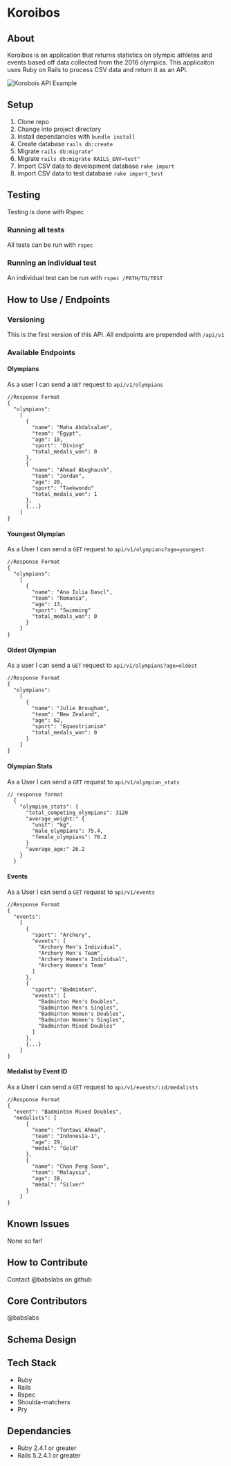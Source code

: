 # Koroibos

## About
Koroibos is an application that returns statistics on olympic athletes and events based off data collected from the 2016 olympics. This applicaiton uses Ruby on Rails to process CSV data and return it as an API.

![Korobois API Example](https://user-images.githubusercontent.com/38663414/76343282-c9c81a80-62f7-11ea-85c8-94186ac72bd8.png)

## Setup
1. Clone repo
1. Change into project directory
1. Install dependancies with `bundle install`
1. Create database `rails db:create`
1. Migrate `rails db:migrate"`
1. Migrate `rails db:migrate RAILS_ENV=test"`
1. Import CSV data to development database `rake import`
1. import CSV data to test database `rake import_test`

## Testing
Testing is done with Rspec

### Running all tests
All tests can be run with `rspec`

### Running an individual test
An individual test can be run with `rspec /PATH/TO/TEST`

## How to Use / Endpoints

### Versioning
This is the first version of this API. All endpoints are prepended with `/api/v1`

### Available Endpoints
#### Olympians
As a user I can send a `GET` request to `api/v1/olympians`

```
//Response Format
{
  "olympians":
    [
      {
        "name": "Maha Abdalsalam",
        "team": "Egypt",
        "age": 18,
        "sport": "Diving"
        "total_medals_won": 0
      },
      {
        "name": "Ahmad Abughaush",
        "team": "Jordan",
        "age": 20,
        "sport": "Taekwondo"
        "total_medals_won": 1
      },
      {...}
    ]
}
```

#### Youngest Olympian
As a User I can send a `GET` request to `api/v1/olympians?age=youngest`

```
//Response Format
{
  "olympians":
    [
      {
        "name": "Ana Iulia Dascl",
        "team": "Romania",
        "age": 13,
        "sport": "Swimming"
        "total_medals_won": 0
      }
    ]
}
```

#### Oldest Olympian
As a user I can send a `GET` request to `api/v1/olympians?age=oldest`

```
//Response Format
{
  "olympians":
    [
      {
        "name": "Julie Brougham",
        "team": "New Zealand",
        "age": 62,
        "sport": "Equestrianism"
        "total_medals_won": 0
      }
    ]
}
```

#### Olympian Stats
As a User I can send a `GET` request to `api/v1/olympian_stats`

```
// response format
  {
    "olympian_stats": {
      "total_competing_olympians": 3120
      "average_weight:" {
        "unit": "kg",
        "male_olympians": 75.4,
        "female_olympians": 70.2
      }
      "average_age:" 26.2
    }
  }

```

#### Events
As a User I can send a `GET` request to `api/v1/events`

```
//Response Format
{
  "events":
    [
      {
        "sport": "Archery",
        "events": [
          "Archery Men's Individual",
          "Archery Men's Team",
          "Archery Women's Individual",
          "Archery Women's Team"
        ]
      },
      {
        "sport": "Badminton",
        "events": [
          "Badminton Men's Doubles",
          "Badminton Men's Singles",
          "Badminton Women's Doubles",
          "Badminton Women's Singles",
          "Badminton Mixed Doubles"
        ]
      },
      {...}
    ]
}
```

#### Medalist by Event ID
As a User I can send a `GET` request to `api/v1/events/:id/medalists`

```
//Response Format
{
  "event": "Badminton Mixed Doubles",
  "medalists": [
      {
        "name": "Tontowi Ahmad",
        "team": "Indonesia-1",
        "age": 29,
        "medal": "Gold"
      },
      {
        "name": "Chan Peng Soon",
        "team": "Malaysia",
        "age": 28,
        "medal": "Silver"
      }
    ]
}
```

## Known Issues
None so far!

## How to Contribute
Contact @babslabs on github

## Core Contributors
@babslabs

## Schema Design

## Tech Stack
- Ruby
- Rails
- Rspec
- Shoulda-matchers
- Pry

## Dependancies
- Ruby 2.4.1 or greater
- Rails 5.2.4.1 or greater
